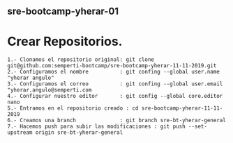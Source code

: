 ## sre-bootcamp-yherar-01

# Crear Repositorios.

	1.- Clonamos el repositorio original: git clone git@github.com:semperti-bootcamp/sre-bootcamp-yherar-11-11-2019.git
	2.- Configuramos el nombre          : git confing --global user.name "yherar angulo"
	3.- Configuramos el correo          : git confing --global user.email "yherar.angulo@semperti.com
	4.- Configurar nuestro editor       : git config --global core.editor nano
	5.- Entramos en el repositorio creado : cd sre-bootcamp-yherar-11-11-2019
	6.- Creamos una branch              : git branch sre-bt-yherar-general 
	7.- Hacemos push para subir las modificaciones : git push --set-upstream origin sre-bt-yherar-general




